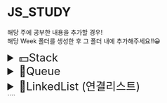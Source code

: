 # JS_STUDY

해당 주에 공부한 내용을 추가할 경우!  
해당 Week 폴더를 생성한 후 그 폴더 내에 추가해주세요!!😀

<details>
<summary style="font-size: 25px">💵Stack</summary>

# :star:정의

한 쪽 끝에서만 자료를 넣거나 뺄 수 있는 선형 구조 형식의 자료구조

# :star:특징

<img width="100%" src="https://blog.kakaocdn.net/dn/b1j1EP/btrAcWiIeeQ/PAUT9taBoi7hkhJh4O5160/img.png" />

### 1.후입선출("LIFO"): 가장 최근에 들어온 것이 마지막에 나감

### 2. 데이터의 삽입,삭제가 스택의 상단에서 행함

[출처] https://roi-data.com/entry/%EC%9E%90%EB%A3%8C%EA%B5%AC%EC%A1%B0-4-%EC%8A%A4%ED%83%9DStack%EC%9D%B4%EB%9E%80-%EC%97%B0%EC%82%B0-%EA%B5%AC%ED%98%84%EB%B0%A9%EB%B2%95

# :star:추상 자료형

스택의 핵심 연산

```
push(x):새로운 요소를 스택에 삽입
pop():스택에서 맨 위에 있는 요소를 삭제하고 반환
peek():스택의 마지막 요소를 삭제 하지 않고 반환
is_empty():스택이 비어있는지 확인
size():스택에 들어 있는 요소의 개수 반환
```

# :star:구현

```js
class Stack {
  constructor() {
    this._arr = [];
  }
  push(item) {
    this._arr.push(item);
  }
  pop() {
    return this._arr.pop();
  }
  peek() {
    return this._arr[this._arr.length - 1];
  }
  is_empty() {
    return this.size() === 0;
  }
  size() {
    return this._arr.length;
  }
}

const stack = new Stack();
stack.push(1);
stack.push(2);
stack.is_empty(); // 2
stack.is_empty(); // false
stack.peek(); // 2
stack.push(3);
stack.pop(); // 3
```

</details>

<details>
<summary style="font-size: 25px">🎳Queue</summary>

# 큐

한쪽 끝에서만 삽입이 이루어지고, 다른 한쪽 끝에서는 삭제 연산만 이루어지는 유한 순서 리스트이다.

# :star:특징

### 1.선입선출("FIFO"): 가장 최근에 들어온 것이 제일 먼저 삭제된다.

<img width="100%" src="https://velog.velcdn.com/images%2Fjxlhe46%2Fpost%2F782c85d3-a291-4d41-bb62-9267ecdc1f09%2Fimage.png" />

## :star:종류

### - [선형 큐](#1-선형-큐)

### - [원형 큐](#2-원형-큐)

---

## 1. 선형 큐

특징

- 선형 큐에서는 rear가 배열 크기와 같아지면 큐가 꽉 찼다고 판단하며, front와 rear가 동일한 위치를 가리키면 큐가 비었다고 판단한다.

  <img width="100%" src="https://user-images.githubusercontent.com/68090939/139860059-d2beccc3-ff14-4d28-84d0-225a11f022b8.png" />

문제점

- 선형 큐는 원소 삭제 시 앞에서부터 공간이 남게 되는데, 이때 뒤의 원소들을 앞으로 당겨주지 않으면 빈 공간이 많이 남아 있음에도 불구하고 더 이상 원소를 추가하지 못하는 문제가 발생할 수 있다. 그렇다고 삭제 연산이 일어날 때마다 원소들을 한칸씩 앞으로 당기기에는 매우 비효율적이다.

코드 구현

출처: https://hokeydokey.tistory.com/31

```js
class queueType {
  constructor(size) {
    this.maxSize = size;
    this.front = -1;
    this.rear = -1;
    this.array = [];
  }
  enque(item) {
    if (this.rear != this.maxSize - 1) {
      this.array[++this.rear] = item;
    } else {
      console.log(new Error("queue is full"));
    }
  }

  deque() {
    if (this.front == this.rear) {
      console.log(new Error("queue is empty"));
    } else {
      ++this.front;
      return this.array[this.front];
    }
  }

  print() {
    let string = "";
    for (let i = 0; i < this.maxSize; i++) {
      if (this.front >= i || i > this.rear) {
        string += " | ";
      } else {
        string += `${this.array[i]} | `;
      }
    }
    console.log(string);
  }
}

let queue = new queueType(5);

queue.enque("10");
queue.enque("23");
queue.enque("32");
queue.print();
queue.deque();
queue.deque();
queue.deque();
queue.print();
```

## 2. 원형 큐

특징

- 원형큐는 선형큐와 달리 원형의 모양을 하고 있으며 이 queue의 공간에 아이템이 꽉 차지 않는 이상 언제든 enque와 deque를 할 수 있다.

  <img width="100%" src="https://user-images.githubusercontent.com/68090939/139867077-dc03fcc2-cac8-4dca-ba5d-f95ad41da386.png" />
  <img width="100%" src="https://user-images.githubusercontent.com/68090939/139866819-d2463717-66c4-4b64-9c3c-dbe5973a5196.png" />

코드 구현

출처: https://hokeydokey.tistory.com/37

```js
class CircleQueue {
  constructor(size) {
    this.maxQueueSize = size;
    this.array = [];
    this.front = 0;
    this.rear = 0;
  }

  isEmpyt() {
    return this.front == this.rear;
  }

  isFull() {
    return (this.rear + 1) % this.maxQueueSize == this.front;
  }
  enQueue(item) {
    if (this.isFull()) {
      console.log(new Error("큐가 포화상태입니다."));
    } else {
      this.rear = (this.rear + 1) % this.maxQueueSize;
      this.array[this.rear] = item;
    }
  }

  deQueue() {
    if (this.isEmpyt()) {
      console.log(new Error("큐가 비었습니다."));
    } else {
      this.front = (this.front + 1) % this.maxQueueSize;
      return this.array[this.front];
    }
  }

  print() {
    if (this.isEmpyt()) {
      console.log(new Error("큐가 비었습니다."));
    }
    let string = "";
    let i = this.front;
    do {
      i = (i + 1) % this.maxQueueSize;
      string += this.array[i] + "|";
      if (i == this.rear) {
        console.log(string);
        break;
      }
    } while (i != this.front);
  }
}

let queue = new CircleQueue(5);

queue.enQueue(1);
queue.enQueue(2);
queue.enQueue(3);
queue.enQueue(4);
queue.deQueue();
queue.enQueue(5);

queue.print();
```

</details>

<details>
<summary style="font-size: 25px">🌻LinkedList (연결리스트)</summary>

# 연결리스트

각 노드가 데이터와 포인터를 가지고 한 줄로 연결되어 있는 자료 구조를 말한다.

## :star:연결리스트 종류

### - [단방향 연결리스트](#1-단방향-연결리스트)

### - [양방향 연결리스트](#2-양방향-연결리스트)

## :star:연결리스트와 배열의 차이점

### - [연결리스트와 배열의 차이점](#3-연결리스트와-배열의-차이점)

## :star:연결리스트 코드 구현

### - [연결리스트 코드](#4-연결리스트-코드-구현)

---

## 1. 단방향 연결리스트

한 방향으로만 이동할 수 있는 리스트를 말한다.

- 단방향 연결리스트 형태
  <img width="100%" src="https://user-images.githubusercontent.com/81006438/222418142-e7587a06-46d7-4fe7-9383-cc8df25fdd2b.png" />

  한 노드에 데이터와 포인터가 있는데 이 포인터는 다음 값의 주소이다.

- 단방향 연결리스트에서 데이터 추가
  <img width="100%" src="https://user-images.githubusercontent.com/81006438/222418144-0768eb7e-948b-4b46-b2ec-803c78daf8cb.png" />

  새로 추가하려는 위치에서 왼쪽에 있는 노드가 가리키는 주소값을 바꾼다.
  새로 추가하는 노드에서도 가리키는 주소값을 다음 노드로 설정한다.

- 단방향 연결리스트에서 데이터 삭제
  <img width="100%" src="https://user-images.githubusercontent.com/81006438/222418130-9dec3f67-9603-4aae-8df7-861ca31f1229.png" />

  삭제하려는 노드와의 양 옆 연결을 제거한다.
  이전 노드가 가리키는 주소가 삭제할 노드를 가리키게 하지 않고 그 다음 노드를 가리키도록 바꿔준다.

## 2. 양방향 연결리스트

양 방향으로 이동할 수 있는 리스트를 말한다.

- 양방향 연결리스트 형태

```

한 노드에 데이터와 포인터 2개가 있다.
포인터 한 개는 다음 값의 주소를 가지고 있고 다른 포인터 한 개는 이전 값의 주소를 가지고 있다.

```

- 양방향 연결리스트에서 데이터 추가

```

단방향 연결리스트에서의 데이터 추가 방법과 동일하다.
다만 이전 값을 가리키는 주소가 한 개 더 있기 때문에 이 주소도 추가하려는 데이터를 거치도록 바꿔준다.

```

- 양방향 연결리스트에서 데이터 삭제

```

단방향 연결리스트에서의 데이터 삭제 방법과 동일하다.
다만 이전 값을 가리키는 주소가 한 개 더 있기 때문에 이 주소도 추가하려는 데이터를 거치도록 바꿔준다.

```

## 3. 연결리스트와 배열의 차이점

> :+1: `데이터 찾는 속도`: 배열 > 연결리스트

```

연결리스트에서 데이터를 찾기 위해서는 연결 순서대로 돌아다녀야하기 때문에 배열보다 찾는 속도가 느리다.

```

> :+1: `데이터 삽입/삭제 속도`: 연결리스트 > 배열

```

연결리스트에서는 노드를 하나 새로 생성하고 추가할 자리의 양 옆 노드의 주소만 바꿔주면 되기 때문에 빠르다.
배열에서는 데이터를 중간에 삽입/삭제할 때 배열 전체가 이동하기 때문에 느리다.

```

## 4. 연결리스트 코드 구현

출처: https://overcome-the-limits.tistory.com/16

```js
class Node {
  constructor(element) {
    this.element = element;
    this.next = null;
  }
}

class LinkedList {
  constructor() {
    this.head = new Node("head");
  }

  append(newElement) {
    let newNode = new Node(newElement); //새로운 노드 생성
    let current = this.head; // 시작 노드
    while (current.next != null) {
      // 맨 끝 노드 찾기
      current = current.next;
    }
    current.next = newNode;
  }

  insert(newElement, item) {
    let newNode = new Node(newElement); //새로운 노드 생성
    let current = this.find(item); // 삽입할 위치의 노드 찾기
    newNode.next = current.next; // 찾은 노드가 가리키는 노드를 새로은 노드가 가리키기
    current.next = newNode; // 찾은 노드는 이제부터 새로운 노드를 가리키도록 하기
  }

  remove(item) {
    let preNode = this.findPrevious(item); // 삭제할 노드를 가리키는 노드 찾기
    preNode.next = preNode.next.next; // 삭제할 노드 다음 노드를 가리키도록 하기
  }

  find(item) {
    let currNode = this.head;
    while (currNode.element !== item) {
      currNode = currNode.next;
    }
    return currNode;
  }

  findPrevious(item) {
    let currNode = this.head;
    while (currNode.next != null && currNode.next.element !== item) {
      currNode = currNode.next;
    }
    return currNode;
  }

  toString() {
    let array = [];
    let currNode = this.head;
    while (currNode.next !== null) {
      array.push(currNode.next.element);
      currNode = currNode.next;
    }
    return array;
  }
}

let linkedList = new LinkedList();
linkedList.insert("A", "head");
linkedList.insert("B", "A");
linkedList.insert("C", "B");
linkedList.remove("B");
linkedList.append("D");
linkedList.append("E");

console.log(linkedList.toString());
```

</details>
````
